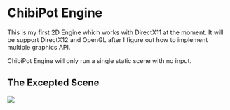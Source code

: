 # ChibiPot Engine

This is my first 2D Engine which works with DirectX11 at the moment. It will be support DirectX12 and OpenGL after I figure out how to implement multiple
graphics API.

ChibiPot Engine will only run a single static scene with no input.

## The Excepted Scene
![](https://img.itch.zone/aW1nLzI1ODU2MTEuZ2lm/original/IQCAru.gif)
